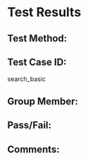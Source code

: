 # Test Results

## Test Method:

## Test Case ID:
search_basic

## Group Member:

## Pass/Fail:

## Comments:
